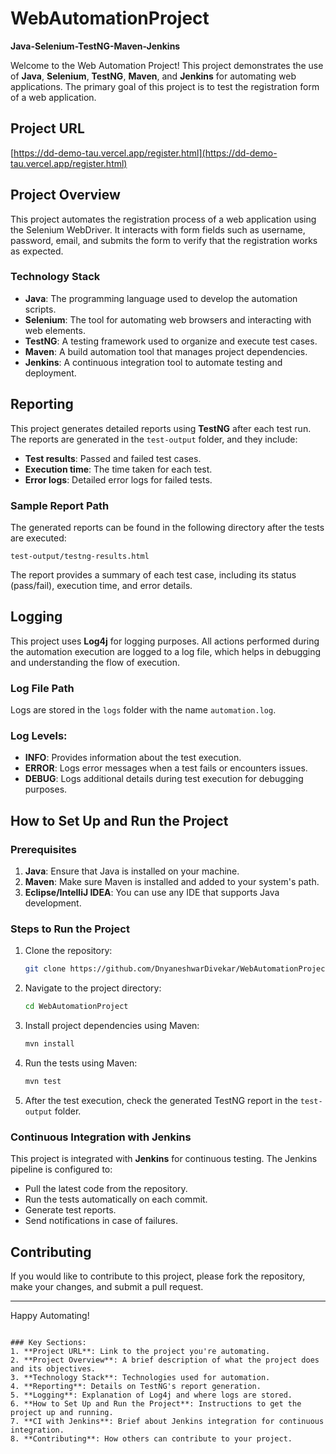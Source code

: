 
# WebAutomationProject
**Java-Selenium-TestNG-Maven-Jenkins**

Welcome to the Web Automation Project! This project demonstrates the use of **Java**, **Selenium**, **TestNG**, **Maven**, and **Jenkins** for automating web applications. The primary goal of this project is to test the registration form of a web application.

## Project URL
[https://dd-demo-tau.vercel.app/register.html](https://dd-demo-tau.vercel.app/register.html)

## Project Overview
This project automates the registration process of a web application using the Selenium WebDriver. It interacts with form fields such as username, password, email, and submits the form to verify that the registration works as expected.

### Technology Stack
- **Java**: The programming language used to develop the automation scripts.
- **Selenium**: The tool for automating web browsers and interacting with web elements.
- **TestNG**: A testing framework used to organize and execute test cases.
- **Maven**: A build automation tool that manages project dependencies.
- **Jenkins**: A continuous integration tool to automate testing and deployment.

## Reporting
This project generates detailed reports using **TestNG** after each test run. The reports are generated in the `test-output` folder, and they include:
- **Test results**: Passed and failed test cases.
- **Execution time**: The time taken for each test.
- **Error logs**: Detailed error logs for failed tests.

### Sample Report Path
The generated reports can be found in the following directory after the tests are executed:
```
test-output/testng-results.html
```

The report provides a summary of each test case, including its status (pass/fail), execution time, and error details.

## Logging
This project uses **Log4j** for logging purposes. All actions performed during the automation execution are logged to a log file, which helps in debugging and understanding the flow of execution.

### Log File Path
Logs are stored in the `logs` folder with the name `automation.log`.

### Log Levels:
- **INFO**: Provides information about the test execution.
- **ERROR**: Logs error messages when a test fails or encounters issues.
- **DEBUG**: Logs additional details during test execution for debugging purposes.

## How to Set Up and Run the Project

### Prerequisites
1. **Java**: Ensure that Java is installed on your machine.
2. **Maven**: Make sure Maven is installed and added to your system's path.
3. **Eclipse/IntelliJ IDEA**: You can use any IDE that supports Java development.

### Steps to Run the Project
1. Clone the repository:
   ```bash
   git clone https://github.com/DnyaneshwarDivekar/WebAutomationProject.git
   ```

2. Navigate to the project directory:
   ```bash
   cd WebAutomationProject
   ```

3. Install project dependencies using Maven:
   ```bash
   mvn install
   ```

4. Run the tests using Maven:
   ```bash
   mvn test
   ```

5. After the test execution, check the generated TestNG report in the `test-output` folder.

### Continuous Integration with Jenkins
This project is integrated with **Jenkins** for continuous testing. The Jenkins pipeline is configured to:
- Pull the latest code from the repository.
- Run the tests automatically on each commit.
- Generate test reports.
- Send notifications in case of failures.

## Contributing
If you would like to contribute to this project, please fork the repository, make your changes, and submit a pull request.

---

Happy Automating!
```

### Key Sections:
1. **Project URL**: Link to the project you're automating.
2. **Project Overview**: A brief description of what the project does and its objectives.
3. **Technology Stack**: Technologies used for automation.
4. **Reporting**: Details on TestNG's report generation.
5. **Logging**: Explanation of Log4j and where logs are stored.
6. **How to Set Up and Run the Project**: Instructions to get the project up and running.
7. **CI with Jenkins**: Brief about Jenkins integration for continuous integration.
8. **Contributing**: How others can contribute to your project.
